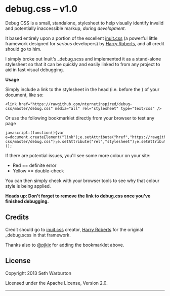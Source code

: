 # debug.css – v1.0

Debug CSS is a small, standalone, stylesheet to help visually identify invalid and potentially inaccessible markup, *during development*.

It based entirely upon a portion of the excellent [inuit.css](https://github.com/csswizardry/inuit.css/) (a powerful little framework designed for _serious_ developers) by [Harry Roberts](https://github.com/csswizardry), and all credit should go to him.

I simply broke out Inuit's _debug.scss and implemented it as a stand-alone stylesheet so that it can be quickly and easily linked to from any project to aid in fast visual debugging.

**Usage**

Simply include a link to the stylesheet in the head (i.e. before the </head>) of your document, like so:

    <link href="https://rawgithub.com/nternetinspired/debug-css/master/debug.css" media="all" rel="stylesheet" type="text/css" />

Or use the following bookmarklet directly from your browser to test any page

    javascript:(function(){var e=document.createElement("link");e.setAttribute("href","https://rawgithub.com/nternetinspired/debug-css/master/debug.css");e.setAttribute("rel","stylesheet");e.setAttribute("type","text/css");e.setAttribute("media","all");document.head.appendChild(e)})();

If there are potential issues, you'll see some more colour on your site:

 * Red          ==      definite error
 * Yellow       ==      double-check

You can then simply check with your browser tools to see why that colour style is being applied.

**Heads up: Don't forget to remove the link to debug.css once you've finished debugging.**

## Credits

Credit should go to [inuit.css](https://github.com/csswizardry/inuit.css/) creator, [Harry Roberts](https://github.com/csswizardry) for the original _debug.scss in that framework.

Thanks also to [@pjkix](https://github.com/pjkix) for adding the bookmarklet above.

## License

Copyright 2013 Seth Warburton

Licensed under the Apache License, Version 2.0.

---
